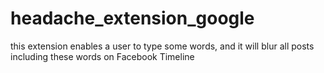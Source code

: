 # headache_extension_google
this extension enables a user to type some words, and it will blur all posts including these words on Facebook Timeline 
